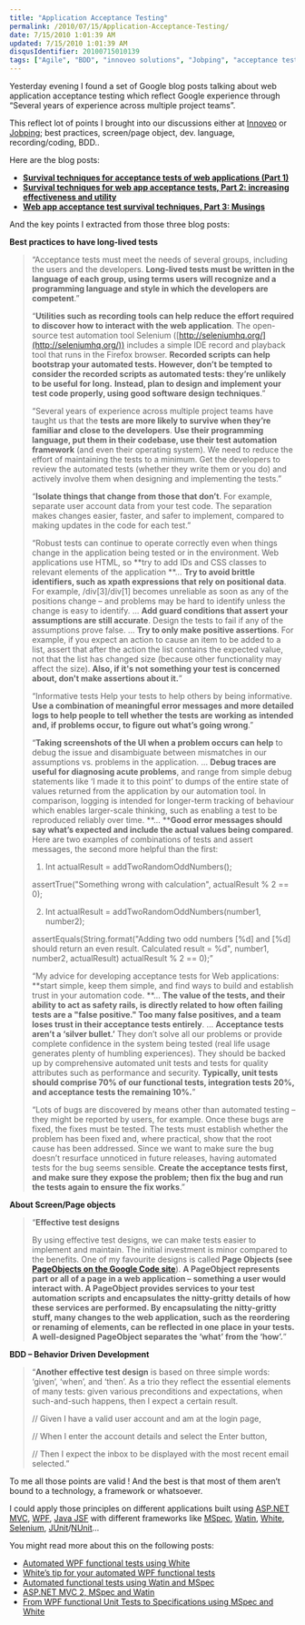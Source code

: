 ```yaml
---
title: "Application Acceptance Testing"
permalink: /2010/07/15/Application-Acceptance-Testing/
date: 7/15/2010 1:01:39 AM
updated: 7/15/2010 1:01:39 AM
disqusIdentifier: 20100715010139
tags: ["Agile", "BDD", "innoveo solutions", "Jobping", "acceptance test"]
---
```

Yesterday evening I found a set of Google blog posts talking about web application acceptance testing which reflect Google experience through “Several years of experience across multiple project teams”.

This reflect lot of points I brought into our discussions either at [Innoveo](http://www.innoveo.com/) or [Jobping](http://www.jobping.com); best practices, screen/page object, dev. language, recording/coding, BDD..
<!-- more -->

Here are the blog posts:

*   **[Survival techniques for acceptance tests of web applications (Part 1)](http://googletesting.blogspot.com/2009/04/survival-techniques-for-acceptance.html)**
*   **[Survival techniques for web app acceptance tests, Part 2: increasing effectiveness and utility](http://googletesting.blogspot.com/2009/05/survival-techniques-for-web-app.html)**
*   **[Web app acceptance test survival techniques, Part 3: Musings](http://googletesting.blogspot.com/2009/05/web-app-acceptance-test-survival.html)**  

And the key points I extracted from those three blog posts:

**Best practices to have long-lived tests**

> “Acceptance tests must meet the needs of several groups, including the users and the developers. **Long-lived tests must be written in the language of each group, using terms users will recognize and a programming language and style in which the developers are competent**.”
> 
> “**Utilities such as recording tools can help reduce the effort required to discover how to interact with the web application**. The open-source test automation tool Selenium ([http://seleniumhq.org/](http://seleniumhq.org/)) includes a simple IDE record and playback tool that runs in the Firefox browser. **Recorded scripts can help bootstrap your automated tests. However, don’t be tempted to consider the recorded scripts as automated tests: they’re unlikely to be useful for long.** **Instead, plan to design and implement your test code properly, using good software design techniques**.”
> 
> “Several years of experience across multiple project teams have taught us that the **tests are more likely to survive when they’re familiar and close to the developers**. **Use their programming language, put them in their codebase, use their test automation framework** (and even their operating system). We need to reduce the effort of maintaining the tests to a minimum. Get the developers to review the automated tests (whether they write them or you do) and actively involve them when designing and implementing the tests.”
> 
> “**Isolate things that change from those that don’t**. For example, separate user account data from your test code. The separation makes changes easier, faster, and safer to implement, compared to making updates in the code for each test.”
> 
> “Robust tests can continue to operate correctly even when things change in the application being tested or in the environment. Web applications use HTML, so **try to add IDs and CSS classes to relevant elements of the application
> **…
> **Try to avoid brittle identifiers, such as xpath expressions that rely on positional data**. For example, /div[3]/div[1] becomes unreliable as soon as any of the positions change – and problems may be hard to identify unless the change is easy to identify.
> …
> **Add guard conditions that assert your assumptions are still accurate**. Design the tests to fail if any of the assumptions prove false.
> …
> **Try to only make positive assertions**. For example, if you expect an action to cause an item to be added to a list, assert that after the action the list contains the expected value, not that the list has changed size (because other functionality may affect the size). **Also, if it's not something your test is concerned about, don't make assertions about it.**”
> 
> “Informative tests
> Help your tests to help others by being informative. **Use a combination of meaningful error messages and more detailed logs to help people to tell whether the tests are working as intended and, if problems occur, to figure out what’s going wrong**.”
> 
> “**Taking screenshots of the UI when a problem occurs can help** to debug the issue and disambiguate between mismatches in our assumptions vs. problems in the application.
> …
> **Debug traces are useful for diagnosing acute problems**, and range from simple debug statements like ‘I made it to this point’ to dumps of the entire state of values returned from the application by our automation tool. In comparison, logging is intended for longer-term tracking of behaviour which enables larger-scale thinking, such as enabling a test to be reproduced reliably over time.
> **…
> ****Good error messages should say what’s expected and include the actual values being compared**. Here are two examples of combinations of tests and assert messages, the second more helpful than the first:
> 
> 1. Int actualResult = addTwoRandomOddNumbers();
> 
> assertTrue("Something wrong with calculation", actualResult % 2 == 0);
> 
> 2. Int actualResult = addTwoRandomOddNumbers(number1, number2);
> 
> assertEquals(String.format("Adding two odd numbers [%d] and [%d] should return an even result. Calculated result = %d", number1, number2, actualResult) actualResult % 2 == 0);”
> 
> “My advice for developing acceptance tests for Web applications: **start simple, keep them simple, and find ways to build and establish trust in your automation code.
> **…
> **The value of the tests, and their ability to act as safety rails, is directly related to how often failing tests are a "false positive." Too many false positives, and a team loses trust in their acceptance tests entirely**.
> …
> **Acceptance tests aren’t a ‘silver bullet.’** They don’t solve all our problems or provide complete confidence in the system being tested (real life usage generates plenty of humbling experiences). They should be backed up by comprehensive automated unit tests and tests for quality attributes such as performance and security. **Typically, unit tests should comprise 70% of our functional tests, integration tests 20%, and acceptance tests the remaining 10%.**”
> 
> “Lots of bugs are discovered by means other than automated testing – they might be reported by users, for example. Once these bugs are fixed, the fixes must be tested. The tests must establish whether the problem has been fixed and, where practical, show that the root cause has been addressed. Since we want to make sure the bug doesn’t resurface unnoticed in future releases, having automated tests for the bug seems sensible. **Create the acceptance tests first, and make sure they expose the problem; then fix the bug and run the tests again to ensure the fix works**.”

**About Screen/Page objects**

> “**Effective test designs**
> 
> By using effective test designs, we can make tests easier to implement and maintain. The initial investment is minor compared to the benefits. One of my favourite designs is called **Page Objects (see [PageObjects on the Google Code site](http://code.google.com/p/webdriver/wiki/PageObjects)**). **A PageObject represents part or all of a page in a web application – something a user would interact with. A PageObject provides services to your test automation scripts and encapsulates the nitty-gritty details of how these services are performed. By encapsulating the nitty-gritty stuff, many changes to the web application, such as the reordering or renaming of elements, can be reflected in one place in your tests. A well-designed PageObject separates the ‘what’ from the ‘how’.**”

**BDD – Behavior Driven Development**

> “**Another effective test design** is based on three simple words: ‘given’, ‘when’, and ‘then’. As a trio they reflect the essential elements of many tests: given various preconditions and expectations, when such-and-such happens, then I expect a certain result.
> 
> // Given I have a valid user account and am at the login page,
> 
> // When I enter the account details and select the Enter button,
> 
> // Then I expect the inbox to be displayed with the most recent email selected.”

To me all those points are valid ! And the best is that most of them aren’t bound to a technology, a framework or whatsoever. 

I could apply those principles on different applications built using [ASP.NET MVC](http://www.asp.net/mvc), [WPF](http://msdn.microsoft.com/en-us/library/ms754130.aspx), [Java JSF](http://java.sun.com/javaee/javaserverfaces/) with different frameworks like [MSpec](http://github.com/machine/machine.specifications), [Watin](http://watin.sourceforge.net/), [White](http://white.codeplex.com/), [Selenium](http://seleniumhq.org/), [JUnit](http://www.junit.org/)/[NUnit](http://nunit.org/)…

You might read more about this on the following posts:

*   [Automated WPF functional tests using White](http://www.laurentkempe.com/post/Automated-WPF-functional-tests-using-White.aspx)
*   [White’s tip for your automated WPF functional tests](http://www.laurentkempe.com/post/Whitee28099s-tip-for-your-automated-WPF-functional-tests.aspx)
*   [Automated functional tests using Watin and MSpec](http://www.laurentkempe.com/post/Automated-functional-tests-using-Watin-and-MSpec.aspx)
*   [ASP.NET MVC 2, MSpec and Watin](http://www.laurentkempe.com/post/ASPNET-MVC-2-MSpec-and-Watin.aspx)
*   [From WPF functional Unit Tests to Specifications using MSpec and White](http://www.laurentkempe.com/post/From-WPF-functional-Unit-Tests-to-Specifications-using-MSpec-and-White.aspx)
